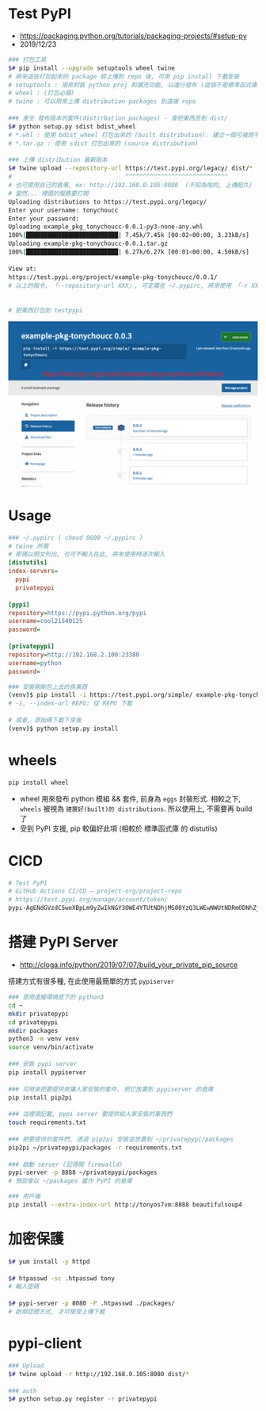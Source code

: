 # Test PyPI

- https://packaging.python.org/tutorials/packaging-projects/#setup-py
- 2019/12/23

```bash
### 打包工具
$# pip install --upgrade setuptools wheel twine
# 將來這些打包起來的 package 經上傳到 repo 後, 可用 pip install 下載安裝
# setuptools : 用來封裝 python proj 和擴充功能, 以進行發布 (這個不是標準函式庫的東西, 但比標準函式庫的 distutils 好多了!)
# wheel : (打包必備)
# twine : 可以用來上傳 distribution packages 到遠端 repo

### 產生 發布版本的套件(distirbution packages) - 會把東西丟到 dist/
$# python setup.py sdist bdist_wheel
# *.whl : 使用 bdist_wheel 打包出來的 (built distribution). 建立一個可被跨平台安裝的 wheel
# *.tar.gz : 使用 sdist 打包出來的 (source distribution)

### 上傳 distribution 最新版本
$# twine upload --repository-url https://test.pypi.org/legacy/ dist/*
#                                ^^^^^^^^^^^^^^^^^^^^^^^^^^^^^
# 也可使用自己的倉庫, ex: http://192.168.0.105:8080  (不知為啥的, 上傳超久)
# 當然... 裡頭的服務要打開
Uploading distributions to https://test.pypi.org/legacy/
Enter your username: tonychoucc
Enter your password:
Uploading example_pkg_tonychoucc-0.0.1-py3-none-any.whl
100%|██████████████████████████| 7.45k/7.45k [00:02<00:00, 3.23kB/s]
Uploading example-pkg-tonychoucc-0.0.1.tar.gz
100%|██████████████████████████| 6.27k/6.27k [00:01<00:00, 4.50kB/s]

View at:
https://test.pypi.org/project/example-pkg-tonychoucc/0.0.1/
# 以上的指令, 「--repository-url XXX」, 可定義在 ~/.pypirc, 將來使用 「-r XX」 來使用


# 把東西打包到 testpypi
```

![](./img/1223-testpypi.png)


# Usage

```ini
### ~/.pypirc ( chmod 0600 ~/.pypirc )
# twine 所需
# 密碼以明文列出, 也可不輸入在此, 將來使用時逐次輸入
[distutils]
index-servers=
  pypi
  privatepypi

[pypi]
repository=https://pypi.python.org/pypi
username=cool21540125
password=

[privatepypi]
repository=http://192.168.2.100:23380
username=python
password=
```

```bash
### 安裝剛剛包上去的鳥東西
(venv)$ pip install -i https://test.pypi.org/simple/ example-pkg-tonychoucc
# -i, --index-url REPO: 從 REPO 下載

# 或者, 原始碼下載下來後
(venv)$ python setup.py install
```


# wheels

```bash
pip install wheel
```

- wheel 用來發布 python 模組 && 套件, 前身為 `eggs` 封裝形式. 相較之下, `wheels` 被視為 `建置好(built)的 distributions`. 所以使用上, 不需要再 build 了
- 受到 PyPI 支援, pip 較偏好此項 (相較於 標準函式庫 的 distutils)




# CICD


```sh
# Test PyPI
# GitHub Actions CI/CD — project-org/project-repo
# https://test.pypi.org/manage/account/token/
pypi-AgENdGVzdC5weXBpLm9yZwIkNGY3OWE4YTUtNDhjMS00YzQ3LWEwNWUtNDRmODNhZjJkZGI1AAJHeyJwZXJtaXNzaW9ucyI6IHsicHJvamVjdHMiOiBbImV4YW1wbGUtcGtnLXRvbnljaG91Y2MiXX0sICJ2ZXJzaW9uIjogMX0AAAYg05LEBk5lQO3jEiLLtrLgN10d8bLt-dAZc-mtPf8o6vY
```



# 搭建 PyPI Server

- http://cloga.info/python/2019/07/07/build_your_private_pip_source

搭建方式有很多種, 在此使用最簡單的方式 `pypiserver`

```bash
### 使用虛擬環境底下的 python3
cd ~
mkdir privatepypi
cd privatepypi
mkdir packages
python3 -m venv venv
source venv/bin/activate

### 安裝 pypi server
pip install pypiserver

### 可用來把要提供來讓人家安裝的套件, 把它放置到 pypiserver 的倉庫
pip install pip2pi

### 這裡頭記載, pypi server 要提供給人家安裝的東西們
touch requirements.txt

### 把要提供的套件們, 透過 pip2pi 安裝並放置到 ~/privatepypi/packages
pip2pi ~/privatepypi/packages -r requirements.txt

### 啟動 server (記得開 firewalld)
pypi-server -p 8888 ~/privatepypi/packages
# 預設會以 ~/packages 當作 PyPI 的倉庫
```

```bash
### 用戶端
pip install --extra-index-url http://tonyos7vm:8888 beautifulsoup4
```


# 加密保護

```bash
$# yum install -y httpd

$# htpasswd -sc .htpasswd tony
# 輸入密碼

$# pypi-server -p 8080 -P .htpasswd ./packages/
# 啟用認證方式, 才可接受上傳下載
```


# pypi-client

```bash
### Upload
$# twine upload -r http://192.168.0.105:8080 dist/*

### auth
$# python setup.py register -r privatepypi
```